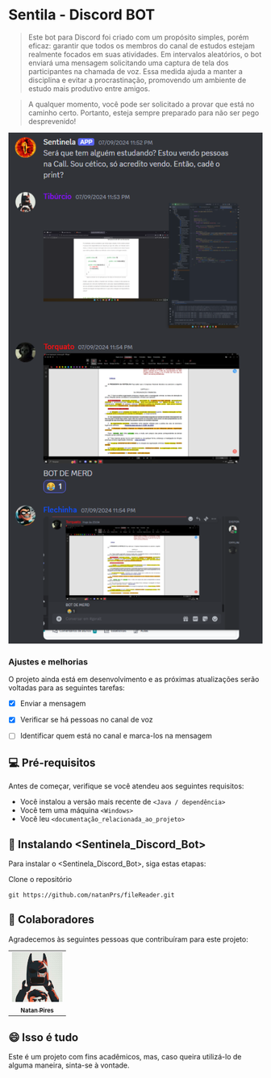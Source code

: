# Sentila - Discord BOT


> Este bot para Discord foi criado com um propósito simples, porém eficaz: garantir que todos os membros do canal de estudos estejam realmente focados em suas atividades. Em intervalos aleatórios, o bot enviará uma mensagem solicitando uma captura de tela dos participantes na chamada de voz. Essa medida ajuda a manter a disciplina e evitar a procrastinação, promovendo um ambiente de estudo mais produtivo entre amigos.

> A qualquer momento, você pode ser solicitado a provar que está no caminho certo. Portanto, esteja sempre preparado para não ser pego desprevenido! 

<div align="center">
  <img src="./Utils/img.png" alt="Exemplar">
</div>

### Ajustes e melhorias

O projeto ainda está em desenvolvimento e as próximas atualizações serão voltadas para as seguintes tarefas:

- [x] Enviar a mensagem
- [x] Verificar se há pessoas no canal de voz
- [ ] Identificar quem está no canal e marca-los na mensagem


## 💻 Pré-requisitos

Antes de começar, verifique se você atendeu aos seguintes requisitos:

- Você instalou a versão mais recente de `<Java / dependência>`
- Você tem uma máquina `<Windows>`
- Você leu `<documentação_relacionada_ao_projeto>`

## 🚀 Instalando <Sentinela_Discord_Bot>

Para instalar o <Sentinela_Discord_Bot>, siga estas etapas:

Clone o repositório 
```
git https://github.com/natanPrs/fileReader.git
```

## 🤝 Colaboradores

Agradecemos às seguintes pessoas que contribuíram para este projeto:

<table>
  <tr>
    <td align="center">
      <a href="https://github.com/natanPrs" title="natanPrs">
        <img src="./Utils/natanBtm.jpg" width="100px;" alt="natanPrs"/><br>
        <sub>
          <b>Natan Pires</b>
        </sub>
      </a>
    </td>

</table>

## 😄 Isso é tudo

Este é um projeto com fins acadêmicos, mas, caso queira utilizá-lo de alguma maneira, sinta-se à vontade.